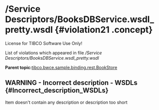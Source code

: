 # /Service Descriptors/BooksDBService.wsdl\_pretty.wsdl {#violation21 .concept}

License for TIBCO Software Use Only!

List of violations which appeared in file */Service Descriptors/BooksDBService.wsdl\_pretty.wsdl*

**Parent topic:**[tibco.bwce.sample.binding.rest.BookStore](../../../qa/projects/tibco.bwce.sample.binding.rest.BookStore.md)

## WARNING - Incorrect description - WSDLs {#Incorrect_description_WSDLs}

Item doesn't contain any description or description too short

